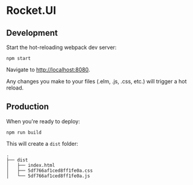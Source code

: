 
# Rocket.UI

## Development

Start the hot-reloading webpack dev server:

    npm start

Navigate to <http://localhost:8080>.

Any changes you make to your files (.elm, .js, .css, etc.) will trigger
a hot reload.

## Production

When you're ready to deploy:

    npm run build

This will create a `dist` folder:

    .
    ├── dist
    │   ├── index.html 
    │   ├── 5df766af1ced8ff1fe0a.css
    │   └── 5df766af1ced8ff1fe0a.js

